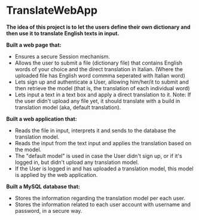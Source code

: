 # TranslateWebApp

**The idea of this project is to let the users define their own dictionary and then use it to translate English texts in input.**

**Built a web page that:**

* Ensures a secure Session mechanism.
* Allows the user to submit a file (dictionary file) that contains English words of your choice and the direct translation in Italian. (Where the uploaded file has English word commma seperated with Italian word)
* Lets sign up and authenticate a User, allowing him/her/it to submit and then retrieve the model (that is, the translation of each individual word)
* Lets input a text in a text box and apply a direct translation to it. Note: If the user didn't upload any file yet, it should translate with a build in translation model (aka, default translation).

**Built a web application that:**

* Reads the file in input, interprets it and sends to the database the translation model.
* Reads the input from the text input and applies the translation based on the model.
* The "default model" is used in case the User didn't sign up, or if it's logged in, but didn't upload any translation model.
* If the User is logged in and has uploaded a translation model, this model is applied by the web application.

**Built a MySQL database that:**

* Stores the information regarding the translation model per each user.
* Stores the information related to each user account with username and password, in a secure way.
